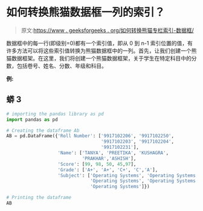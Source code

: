 # 如何转换熊猫数据框一列的索引？

> 原文:[https://www . geeksforgeeks . org/如何转换熊猫专栏索引-数据框/](https://www.geeksforgeeks.org/how-to-convert-index-in-a-column-of-the-pandas-dataframe/)

数据框中的每一行(即级别=0)都有一个索引值，即从 0 到 n-1 索引位置的值，有许多方法可以将这些索引值转换为熊猫数据框中的一列。首先，让我们创建一个熊猫数据框架。在这里，我们将创建一个熊猫数据框架，关于学生在特定科目中的分数，包括卷号、姓名、分数、年级和科目。

**例:**

## 蟒 3

```py
# importing the pandas library as pd
import pandas as pd    

# Creating the dataframe Ab
AB = pd.DataFrame({'Roll Number': ['9917102206', '9917102250',
                                   '9917102203', '9917102204',
                                   '9917102231'],
                   'Name': ['TANYA', 'PREETIKA', 'KUSHAGRA',
                            'PRAKHAR','ASHISH'],
                   'Score': [99, 98, 50, 45,97],
                   'Grade': ['A+', 'A+', 'C+', 'C','A'],
                   'Subject': ['Operating Systems', 'Operating Systems',
                               'Operating Systems', 'Operating Systems',
                               'Operating Systems']})

# Printing the dataframe
AB
```